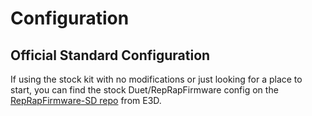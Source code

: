 # Configuration

## Official Standard Configuration

If using the stock kit with no modifications or just looking for a place to start, you can find the stock Duet/RepRapFirmware config on the [RepRapFirmware-SD repo](https://github.com/e3donline/RepRapFirmware-SD) from E3D. 